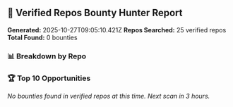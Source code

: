 ## 🎯 Verified Repos Bounty Hunter Report

**Generated:** 2025-10-27T09:05:10.421Z
**Repos Searched:** 25 verified repos
**Total Found:** 0 bounties

### 📊 Breakdown by Repo


### 🏆 Top 10 Opportunities

*No bounties found in verified repos at this time. Next scan in 3 hours.*

